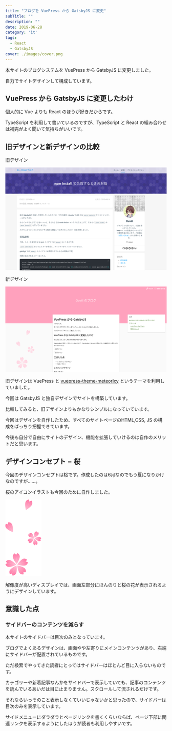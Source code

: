 ```yaml
---
title: "ブログを VuePress から GatsbyJS に変更"
subTitle: ""
description: ""
date: 2019-06-28
category: 'it'
tags:
  - React
  - GatsbyJS
cover: ./images/cover.png
---
```


本サイトのブログシステムを VuePress から GatsbyJS に変更しました。

自力でサイトデザインして構成しています。

## VuePress から GatsbyJS に変更したわけ

個人的に Vue よりも React のほうが好きだからです。

TypeScript を利用して書いているのですが、TypeScript と React の組み合わせは補完がよく聞いて気持ちがいいです。

## 旧デザインと新デザインの比較

旧デザイン

![旧デザイン](images/old.png)

新デザイン

![新デザイン](images/new.png)

旧デザインは VuePress と [vuepress-theme-meteorlxy](https://github.com/meteorlxy/vuepress-theme-meteorlxy) というテーマを利用していました。

今回は GatsbyJS と独自デザインでサイトを構築しています。

比較してみると、旧デザインよりもかなりシンプルになっていています。

今回はデザインを自作したため、すべてのサイトページのHTML,CSS, JS の構成をばっちり把握できています。

今後も自分で自由にサイトのデザイン、機能を拡張していけるのは自作のメリットだと思います。

## デザインコンセプト − 桜

今回のデザインコンセプトは桜です。作成したのは6月なのでもう夏になりかけなのですが……。

桜のアイコンイラストも今回のために自作しました。

![](images/cherry-blossom-large.svg)

解像度が高いディスプレイでは、画面左部分にほんのりと桜の花が表示されるようにデザインしています。

## 意識した点

### サイドバーのコンテンツを減らす

本サイトのサイドバーは目次のみとなっています。

ブログでよくあるデザインは、画面やや左寄りにメインコンテンツがあり、右端にサイドバーが配置されているものです。

ただ検索でやってきた読者にとってはサイドバーはほとんど目に入らないものです。

カテゴリーや新着記事なんかをサイドバーで表示していても、記事のコンテンツを読んでいるあいだは目に止まりません。スクロールして流されるだけです。

それならいっそのこと表示しなくていいじゃないかと思ったので、サイドバーは目次のみを表示しています。

サイドメニューにダラダラとページリンクを書くくらいならば、ページ下部に関連リンクを表示するようにしたほうが読者も利用しやすいです。
